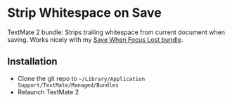 # Strip Whitespace on Save

TextMate 2 bundle: Strips trailing whitespace from current document when saving. Works nicely with my [Save When Focus Lost bundle](/bomberstudios/Autosave,tmbundle).

## Installation

- Clone the git repo to  `~/Library/Application Support/TextMate/Managed/Bundles`
- Relaunch TextMate 2
